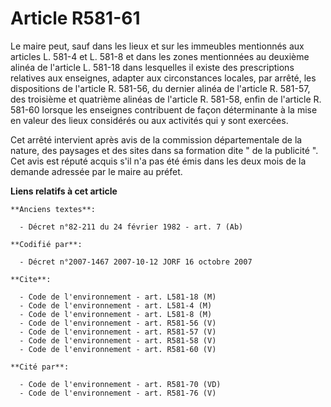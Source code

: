 # Article R581-61

Le maire peut, sauf dans les lieux et sur les immeubles mentionnés aux articles L. 581-4 et L. 581-8 et dans les zones
mentionnées au deuxième alinéa de l'article L. 581-18 dans lesquelles il existe des prescriptions relatives aux enseignes,
adapter aux circonstances locales, par arrêté, les dispositions de l'article R. 581-56, du dernier alinéa de l'article R.
581-57, des troisième et quatrième alinéas de l'article R. 581-58, enfin de l'article R. 581-60 lorsque les enseignes
contribuent de façon déterminante à la mise en valeur des lieux considérés ou aux activités qui y sont exercées.

Cet arrêté intervient après avis de la commission départementale de la nature, des paysages et des sites dans sa formation
dite " de la publicité ". Cet avis est réputé acquis s'il n'a pas été émis dans les deux mois de la demande adressée par le
maire au préfet.

**Liens relatifs à cet article**

	**Anciens textes**:

	  - Décret n°82-211 du 24 février 1982 - art. 7 (Ab)

	**Codifié par**:

	  - Décret n°2007-1467 2007-10-12 JORF 16 octobre 2007

	**Cite**:

	  - Code de l'environnement - art. L581-18 (M)
	  - Code de l'environnement - art. L581-4 (M)
	  - Code de l'environnement - art. L581-8 (M)
	  - Code de l'environnement - art. R581-56 (V)
	  - Code de l'environnement - art. R581-57 (V)
	  - Code de l'environnement - art. R581-58 (V)
	  - Code de l'environnement - art. R581-60 (V)

	**Cité par**:

	  - Code de l'environnement - art. R581-70 (VD)
	  - Code de l'environnement - art. R581-76 (V)
